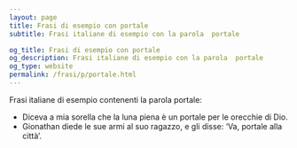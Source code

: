 ```yaml
---
layout: page
title: Frasi di esempio con portale 
subtitle: Frasi italiane di esempio con la parola  portale

og_title: Frasi di esempio con portale 
og_description: Frasi italiane di esempio con la parola  portale
og_type: website
permalink: /frasi/p/portale.html
---
```


Frasi italiane di esempio contenenti la parola portale:


- Diceva a mia sorella che la luna piena è un portale per le orecchie di Dio.
- Gionathan diede le sue armi al suo ragazzo, e gli disse: ‘Va, portale alla città’.
